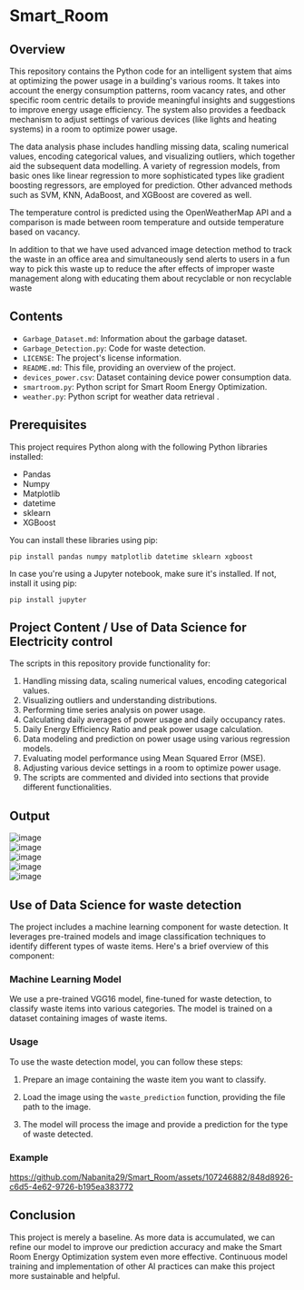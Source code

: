 # Smart_Room

## Overview

This repository contains the Python code for an intelligent system that aims at optimizing the power usage in a building's various rooms. It takes into account the energy consumption patterns, room vacancy rates, and other specific room centric details to provide meaningful insights and suggestions to improve energy usage efficiency. The system also provides a feedback mechanism to adjust settings of various devices (like lights and heating systems) in a room to optimize power usage.

The data analysis phase includes handling missing data, scaling numerical values, encoding categorical values, and visualizing outliers, which together aid the subsequent data modelling. A variety of regression models, from basic ones like linear regression to more sophisticated types like gradient boosting regressors, are employed for prediction. Other advanced methods such as SVM, KNN, AdaBoost, and XGBoost are covered as well.

The temperature control is predicted using the OpenWeatherMap API and a comparison is made between room temperature and outside temperature based on vacancy. 

In addition to that we have used advanced image detection method to track the waste in an office area and simultaneously send alerts to users in a fun way to pick this waste up to reduce the after effects of improper waste management along with educating them about recyclable or non recyclable waste

## Contents

- `Garbage_Dataset.md`: Information about the garbage dataset.
- `Garbage_Detection.py`: Code for waste detection.
- `LICENSE`: The project's license information.
- `README.md`: This file, providing an overview of the project.
- `devices_power.csv`: Dataset containing device power consumption data.
- `smartroom.py`: Python script for Smart Room Energy Optimization.
- `weather.py`: Python script for weather data retrieval .

## Prerequisites

This project requires Python along with the following Python libraries installed:

- Pandas
- Numpy
- Matplotlib
- datetime
- sklearn
- XGBoost

You can install these libraries using pip:

`pip install pandas numpy matplotlib datetime sklearn xgboost`

In case you're using a Jupyter notebook, make sure it's installed. If not, install it using pip:

`pip install jupyter`


## Project Content / Use of Data Science for Electricity control
The scripts in this repository provide functionality for:

1. Handling missing data, scaling numerical values, encoding categorical values.
2. Visualizing outliers and understanding distributions.
3. Performing time series analysis on power usage.
4. Calculating daily averages of power usage and daily occupancy rates.
5. Daily Energy Efficiency Ratio and peak power usage calculation.
6. Data modeling and prediction on power usage using various regression models.
7. Evaluating model performance using Mean Squared Error (MSE).
8. Adjusting various device settings in a room to optimize power usage.
9. The scripts are commented and divided into sections that provide different functionalities.

## Output

![image](https://github.com/Nabanita29/Smart_Room/assets/107246882/f7400565-806a-4408-8d2e-2dab667e5653)     
![image](https://github.com/Nabanita29/Smart_Room/assets/107246882/55291d6d-2a8f-4885-b491-0fe9330ab273)       
![image](https://github.com/Nabanita29/Smart_Room/assets/107246882/3d0ddf84-1037-43d1-96f1-e91251c7c54c)               
![image](https://github.com/Nabanita29/Smart_Room/assets/107246882/fda7e058-80f7-4a0e-902f-ebf2d42cfb14)      
![image](https://github.com/Nabanita29/Smart_Room/assets/107246882/085103a2-a004-49d7-962f-b1c2ca626c89)


## Use of Data Science for waste detection

The project includes a machine learning component for waste detection. It leverages pre-trained models and image classification techniques to identify different types of waste items. Here's a brief overview of this component:

### Machine Learning Model

We use a pre-trained VGG16 model, fine-tuned for waste detection, to classify waste items into various categories. The model is trained on a dataset containing images of waste items.

### Usage

To use the waste detection model, you can follow these steps:

1. Prepare an image containing the waste item you want to classify.

2. Load the image using the `waste_prediction` function, providing the file path to the image.

3. The model will process the image and provide a prediction for the type of waste detected.

### Example


https://github.com/Nabanita29/Smart_Room/assets/107246882/848d8926-c6d5-4e62-9726-b195ea383772



## Conclusion
This project is merely a baseline. As more data is accumulated, we can refine our model to improve our prediction accuracy and make the Smart Room Energy Optimization system even more effective. Continuous model training and implementation of other AI practices can make this project more sustainable and helpful.

